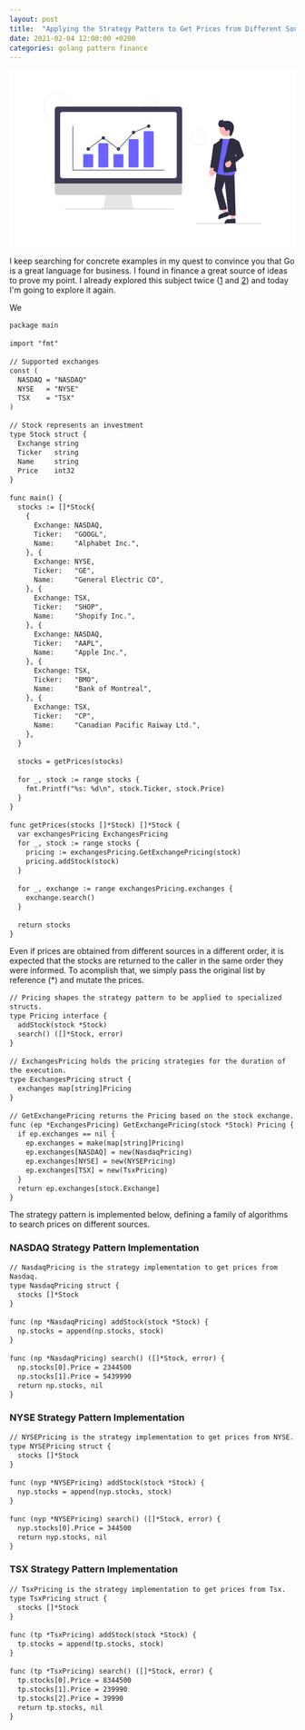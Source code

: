 ```yaml
---
layout: post
title:  "Applying the Strategy Pattern to Get Prices from Different Sources in Go"
date: 2021-02-04 12:00:00 +0200
categories: golang pattern finance
---
```


![Stock Prices](/images/posts/golang-strategy-pattern.png)

I keep searching for concrete examples in my quest to convince you that Go is a great language for business. I found in finance a great source of ideas to prove my point. I already explored this subject twice ([1](https://www.hildeberto.com/2020/04/dealing-with-money.html) and [2](https://www.hildeberto.com/2021/01/azure-function-golang.html)) and today I'm going to explore it again.

<!-- more -->

We

```
package main

import "fmt"

// Supported exchanges
const (
  NASDAQ = "NASDAQ"
  NYSE   = "NYSE"
  TSX    = "TSX"
)

// Stock represents an investment
type Stock struct {
  Exchange string
  Ticker   string
  Name     string
  Price    int32
}

func main() {
  stocks := []*Stock{
    {
      Exchange: NASDAQ,
      Ticker:   "GOOGL",
      Name:     "Alphabet Inc.",
    }, {
      Exchange: NYSE,
      Ticker:   "GE",
      Name:     "General Electric CO",
    }, {
      Exchange: TSX,
      Ticker:   "SHOP",
      Name:     "Shopify Inc.", 
    }, {
      Exchange: NASDAQ,
      Ticker:   "AAPL",
      Name:     "Apple Inc.",
    }, {
      Exchange: TSX,
      Ticker:   "BMO",
      Name:     "Bank of Montreal",
    }, {
      Exchange: TSX,
      Ticker:   "CP",
      Name:     "Canadian Pacific Raiway Ltd.",
    },
  }

  stocks = getPrices(stocks)

  for _, stock := range stocks {
    fmt.Printf("%s: %d\n", stock.Ticker, stock.Price)
  }
}

func getPrices(stocks []*Stock) []*Stock {
  var exchangesPricing ExchangesPricing
  for _, stock := range stocks {
    pricing := exchangesPricing.GetExchangePricing(stock)
    pricing.addStock(stock)
  }

  for _, exchange := range exchangesPricing.exchanges {
    exchange.search()
  }

  return stocks
}
```
Even if prices are obtained from different sources in a different order, it is expected that the stocks are returned to the caller in the same order they were informed. To acomplish that, we simply pass the original list by reference (*) and mutate the prices.

```
// Pricing shapes the strategy pattern to be applied to specialized structs.
type Pricing interface {
  addStock(stock *Stock)
  search() ([]*Stock, error)
}

// ExchangesPricing holds the pricing strategies for the duration of the execution.
type ExchangesPricing struct {
  exchanges map[string]Pricing
}

// GetExchangePricing returns the Pricing based on the stock exchange.
func (ep *ExchangesPricing) GetExchangePricing(stock *Stock) Pricing {
  if ep.exchanges == nil {
    ep.exchanges = make(map[string]Pricing)
    ep.exchanges[NASDAQ] = new(NasdaqPricing)
    ep.exchanges[NYSE] = new(NYSEPricing)
    ep.exchanges[TSX] = new(TsxPricing)
  }
  return ep.exchanges[stock.Exchange]
}
```
The strategy pattern is implemented below, defining a family of algorithms to search prices on different sources.

### NASDAQ Strategy Pattern Implementation

```
// NasdaqPricing is the strategy implementation to get prices from Nasdaq.
type NasdaqPricing struct {
  stocks []*Stock
}

func (np *NasdaqPricing) addStock(stock *Stock) {
  np.stocks = append(np.stocks, stock)
}

func (np *NasdaqPricing) search() ([]*Stock, error) {
  np.stocks[0].Price = 2344500
  np.stocks[1].Price = 5439990
  return np.stocks, nil
}
```

### NYSE Strategy Pattern Implementation
```
// NYSEPricing is the strategy implementation to get prices from NYSE.
type NYSEPricing struct {
  stocks []*Stock
}

func (nyp *NYSEPricing) addStock(stock *Stock) {
  nyp.stocks = append(nyp.stocks, stock)
}

func (nyp *NYSEPricing) search() ([]*Stock, error) {
  nyp.stocks[0].Price = 344500
  return nyp.stocks, nil
}
```

### TSX Strategy Pattern Implementation
```
// TsxPricing is the strategy implementation to get prices from Tsx.
type TsxPricing struct {
  stocks []*Stock
}

func (tp *TsxPricing) addStock(stock *Stock) {
  tp.stocks = append(tp.stocks, stock)
}

func (tp *TsxPricing) search() ([]*Stock, error) {
  tp.stocks[0].Price = 8344500
  tp.stocks[1].Price = 239990
  tp.stocks[2].Price = 39990
  return tp.stocks, nil
}
```

